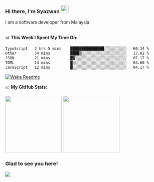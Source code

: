 ### Hi there, I'm Syazwan <img src="https://media.giphy.com/media/hvRJCLFzcasrR4ia7z/giphy.gif" width="25px">
I am a software developer from Malaysia.
<br/><br/>

📊 **This Week I Spent My Time On:**
<!--START_SECTION:waka-->

```txt
TypeScript   3 hrs 5 mins    ███████████████░░░░░░░░░░   60.34 %
Other        54 mins         ████▒░░░░░░░░░░░░░░░░░░░░   17.82 %
JSON         21 mins         █▓░░░░░░░░░░░░░░░░░░░░░░░   07.17 %
TOML         14 mins         █░░░░░░░░░░░░░░░░░░░░░░░░   04.60 %
JavaScript   12 mins         █░░░░░░░░░░░░░░░░░░░░░░░░   04.17 %
```

<!--END_SECTION:waka-->
[![Waka Readme](https://github.com/syazwanz/syazwanz/actions/workflows/wakatime.yml/badge.svg)](https://github.com/syazwanz/syazwanz/actions/workflows/wakatime.yml)

📈 **My GitHub Stats:**

<p>
  <img height="180em" src="https://github-readme-stats.vercel.app/api?username=syazwanz&show_icons=true&hide_border=false&&count_private=true&include_all_commits=true" />
  <img height="180em" src="https://github-readme-stats.vercel.app/api/top-langs/?username=syazwanz&exclude_repo=KNN-Image-Classification&show_icons=true&hide_border=false&layout=compact&langs_count=8"/>
</p>

### Glad to see you here!
![](https://visitor-badge.glitch.me/badge?page_id=syazwanz.syazwanz)
